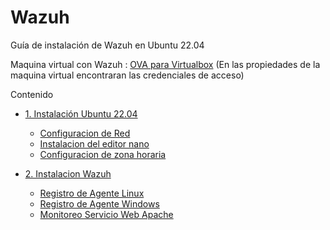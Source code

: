 # Wazuh
Guía de instalación de Wazuh en Ubuntu 22.04

Maquina virtual con Wazuh : [OVA para Virtualbox](https://bit.ly/3LiwX7n) (En las propiedades de la maquina virtual encontraran las credenciales de acceso)

Contenido

- [1. Instalación Ubuntu 22.04](https://ubuntu.com)
  - [Configuracion de Red](https://ubuntu.com)
  - [Instalacion del editor nano](https://ubuntu.com)
  - [Configuracion de zona horaria](https://ubuntu.com)

- [2. Instalacion Wazuh](https://ubuntu.com)
  - [Registro de Agente Linux](https://ubuntu.com)
  - [Registro de Agente Windows](https://ubuntu.com)
  - [Monitoreo Servicio Web Apache](https://ubuntu.com)
